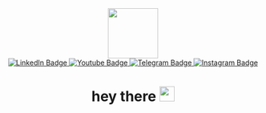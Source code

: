<div id="header" align="center">
<img src="https://i.giphy.com/media/v1.Y2lkPTc5MGI3NjExZzYyanM1cDQ3ZTFpZjBoNWx3M3FwYnRxcGRxamcwbjJ5bHJtdjg4YyZlcD12MV9pbnRlcm5hbF9naWZfYnlfaWQmY3Q9cw/M9gbBd9nbDrOTu1Mqx/giphy.gif" width="100"/>
</div>


<div id="badges" align="center">
  <a href="your-linkedin-URL">
    <img src="https://img.shields.io/badge/LinkedIn-blue?style=for-the-badge&logo=linkedin&logoColor=white" alt="LinkedIn Badge"/>
  </a>
  <a href="your-youtube-URL">
    <img src="https://img.shields.io/badge/YouTube-red?style=for-the-badge&logo=youtube&logoColor=white" alt="Youtube Badge"/>
  </a>
  <a href="your-telegram-URL">
    <img src="https://img.shields.io/badge/Telegram-blue?style=for-the-badge&logo=telegram&logoColor=white" alt="Telegram Badge"/>
  </a>
  <a href="your-instagram-URL">
    <img src="https://img.shields.io/badge/Instagram-4C3BCF?style=for-the-badge&logo=instagram&logoColor=white" alt="Instagram Badge"/>
  </a>
</div>

<div id="badges" align="center">
  <img src="https://komarev.com/ghpvc/?username=zarifxon&style=flat-square&color=blue" alt=""/>
</div>


<h1 id="badges" align="center">
hey there
<img src="https://i.giphy.com/media/v1.Y2lkPTc5MGI3NjExdDdiOTYxZThhdHdzYW1qdTRqcXpsMTFxbjB4eWcyYWtrNGs4enZ4dSZlcD12MV9pbnRlcm5hbF9naWZfYnlfaWQmY3Q9cw/hvRJCLFzcasrR4ia7z/giphy.gif" width="30px"/>
</h1>



